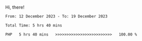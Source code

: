 Hi, there! 

<!--START_SECTION:waka-->

```txt
From: 12 December 2023 - To: 19 December 2023

Total Time: 5 hrs 40 mins

PHP   5 hrs 40 mins   >>>>>>>>>>>>>>>>>>>>>>>>>   100.00 %
```

<!--END_SECTION:waka-->
